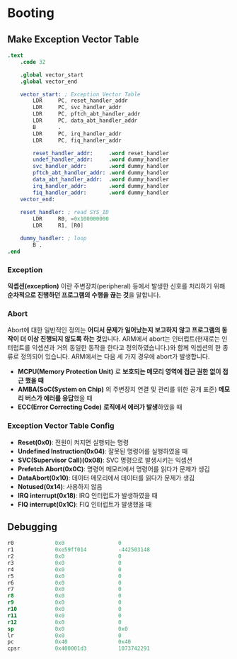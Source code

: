 # Booting

## Make Exception Vector Table

```S
.text
    .code 32

    .global vector_start
    .global vector_end

    vector_start: ; Exception Vector Table
        LDR     PC, reset_handler_addr
        LDR     PC, svc_handler_addr
        LDR     PC, pftch_abt_handler_addr
        LDR     PC, data_abt_handler_addr
        B       .
        LDR     PC, irq_handler_addr
        LDR     PC, fiq_handler_addr

        reset_handler_addr:     .word reset_handler
        undef_handler_addr:     .word dummy_handler
        svc_handler_addr:       .word dummy_handler
        pftch_abt_handler_addr: .word dummy_handler
        data_abt_handler_addr:  .word dummy_handler
        irq_handler_addr:       .word dummy_handler
        fiq_handler_addr:       .word dummy_handler
    vector_end:
        
    reset_handler: ; read SYS_ID
        LDR     R0, =0x100000000
        LDR     R1, [R0]

    dummy_handler: ; loop
        B .
.end

```

### Exception

**익셉션(exception)** 이란 주변장치(peripheral) 등에서 발생한 신호를 처리하기 위해 **순차적으로 진행하던 프로그램의 수행을 끊는 것**을 말합니다.

### Abort

Abort에 대한 일반적인 정의는 **어디서 문제가 일어났는지 보고하지 않고 프로그램의 동작이 더 이상 진행되지 않도록 하는 것**입니다. ARM에서 abort는 인터럽트(현재로는 인터럽트를 익셉션과 거의 동일한 동작을 한다고 정의하였습니다.)와 함께 익셉션의 한 종류로 정의되어 있습니다. ARM에서는 다음 세 가지 경우에 abort가 발생합니다.

* **MCPU(Memory Protection Unit)** 로 **보호되는 메모리 영역에 접근 권한 없이 접근 했을 때**
* **AMBA(SoC(System on Chip)** 의 주변장치 연결 및 관리를 위한 공개 표준) **메모리 버스가 에러를 응답**했을 때
* **ECC(Error Correcting Code)** **로직에서 에러가 발생**하였을 때

### Exception Vector Table Config

* **Reset(0x0)**: 전원이 켜지면 실행되는 명령
* **Undefined Instruction(0x04)**: 잘못된 명령어를 실행하였을 때
* **SVC(Supervisor Call)(0x08)**:  SVC 명령으로 발생시키는 익셉션
* **Prefetch Abort(0x0C)**: 명령어 메모리에서 명령어를 읽다가 문제가 생김
* **DataAbort(0x10)**: 데이터 메모리에서 데이터를 읽다가 문제가 생김
* **Notused(0x14)**: 사용하지 않음
* **IRQ interrupt(0x18)**: IRQ 인터럽트가 발생하였을 때
* **FIQ interrupt(0x1C)**: FIQ 인터럽트가 발생했을 때

## Debugging

```s
r0             0x0                 0
r1             0xe59ff014          -442503148
r2             0x0                 0
r3             0x0                 0
r4             0x0                 0
r5             0x0                 0
r6             0x0                 0
r7             0x0                 0
r8             0x0                 0
r9             0x0                 0
r10            0x0                 0
r11            0x0                 0
r12            0x0                 0
sp             0x0                 0x0
lr             0x0                 0
pc             0x40                0x40
cpsr           0x400001d3          1073742291
```
